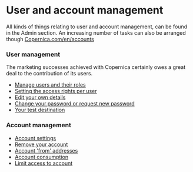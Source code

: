 # User and account management

All kinds of things relating to user and account management, can be
found in the Admin section. An increasing number of tasks can also be
arranged though
[Copernica.com/en/accounts](https://www.copernica.com/en/accounts)

### User management

The marketing successes achieved with Copernica certainly owes a great
deal to the contribution of its users.

-   [Manage users and their
    roles](./manage-users-and-their-roles.md)
-   [Setting the access rights per
    user](http://www.copernica.com/en/blog/setting-access-rights-per-user)
-   [Edit your own
    details](./edit-your-own-details.md)
-   [Change your password or request new
    password](./change-password-or-request-a-new-one.md)
-   [Your test
    destination](./what-is-the-test-destination.md)

### Account management

-   [Account
    settings](./account-settings.md)
-   [Remove your
    account](./remove-account.md)
-   [Account 'from'
    addresses](./default-account-from-addresses.md)
-   [Account
    consumption](./view-account-consumption.md)
-   [Limit access to
    account](./limiting-your-account-access-to-certain-ip-addresses.md)

